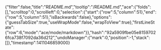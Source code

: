 {"filter":false,"title":"README.md","tooltip":"/README.md","ace":{"folds":[],"scrolltop":0,"scrollleft":0,"selection":{"start":{"row":5,"column":51},"end":{"row":5,"column":51},"isBackwards":false},"options":{"guessTabSize":true,"useWrapMode":false,"wrapToView":true},"firstLineState":{"row":6,"mode":"ace/mode/markdown"}},"hash":"92a5909fbe05e81597026fca738f7092da36d212","undoManager":{"mark":0,"position":-1,"stack":[]},"timestamp":1411046859000}